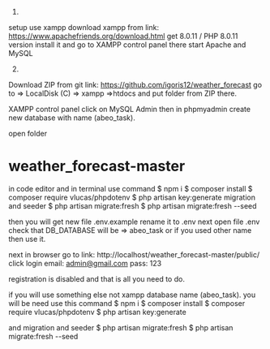 1.
setup use xampp
download xampp from link: https://www.apachefriends.org/download.html
get 8.0.11 / PHP 8.0.11 version
install it and go to XAMPP control panel there start Apache and MySQL

2.
Download ZIP from git link: https://github.com/igoris12/weather_forecast
go to => LocalDisk (C) => xampp =>htdocs
and put folder from ZIP there.

XAMPP control panel click on MySQL Admin
then in phpmyadmin create new database with name (abeo_task).

open folder<h1>weather_forecast-master</h1> in code editor and in terminal use command
$ npm i
$ composer install
$ composer require vlucas/phpdotenv
$ php artisan key:generate
migration and seeder
$ php artisan migrate:fresh
$ php artisan migrate:fresh --seed

then you will get new file .env.example rename it to .env
next open file .env check that DB_DATABASE will be => abeo_task or if you used other name then use it.

next in browser go to link: http://localhost/weather_forecast-master/public/
click login
email: admin@gmail.com
pass: 123

registration is disabled
and that is all you need to do.

if you will use something else not xampp
database name (abeo_task).
you will be need use this command
$ npm i
$ composer install
$ composer require vlucas/phpdotenv
$ php artisan key:generate

and
migration and seeder
$ php artisan migrate:fresh
$ php artisan migrate:fresh --seed
